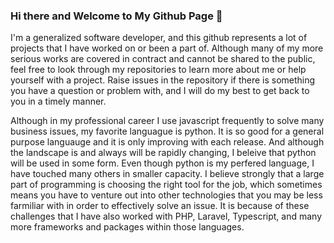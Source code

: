 ### Hi there and Welcome to My Github Page 👋

I'm a generalized software developer, and this github represents a lot of projects that I have worked on or been a part of. Although many of my more serious works are covered in contract and cannot be shared to the public, feel free to look through my repositories to learn more about me or help yourself with a project. Raise issues in the repository if there is something you have a question or problem with, and I will do my best to get back to you in a timely manner. 

Although in my professional career I use javascript frequently to solve many business issues, my favorite languague is python. It is so good for a general purpose languauge and it is only improving with each release. And although the landscape is and always will be rapidly changing, I beleive that python will be used in some form. Even though python is my perfered language, I have touched many others in smaller capacity. I believe strongly that a large part of programming is choosing the right tool for the job, which sometimes means you have to venture out into other technologies that you may be less farmiliar with in order to effectively solve an issue. It is because of these challenges that I have also worked with PHP, Laravel, Typescript, and many more frameworks and packages within those languages.





